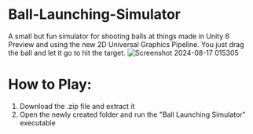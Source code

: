 # Ball-Launching-Simulator
A small but fun simulator for shooting balls at things made in Unity 6 Preview and using the new 2D Universal Graphics Pipeline. You just drag the ball and let it go to hit the target.
![Screenshot 2024-08-17 015305](https://github.com/user-attachments/assets/afee5478-dd1b-49e8-91f2-45fa6172edb2)

# How to Play:

1. Download the .zip file and extract it
2. Open the newly created folder and run the "Ball Launching Simulator" executable

